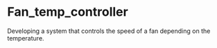 # Fan_temp_controller
Developing a system that controls the speed of a fan depending on the temperature. 
